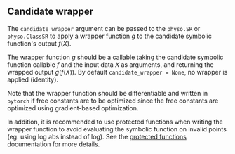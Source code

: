 ## Candidate wrapper

The `candidate_wrapper` argument can be passed to the `physo.SR` or `physo.ClassSR` to apply a wrapper function $g$ to the candidate symbolic function's output $f(X)$.

The wrapper function $g$ should be a callable taking the candidate symbolic function callable $f$ and the input data $X$ as arguments, and returning the wrapped output $g(f(X))$.
By default `candidate_wrapper = None`, no wrapper is applied (identity).

Note that the wrapper function should be differentiable and written in `pytorch` if free constants are to be optimized since the free constants are optimized using gradient-based optimization.

In addition, it is recommended to use protected functions when writing the wrapper function to avoid evaluating the symbolic function on invalid points (eg. using log abs instead of log).
See the [protected functions](https://physo.readthedocs.io/en/latest/r_features.html#protected-version-optional) documentation for more details. 